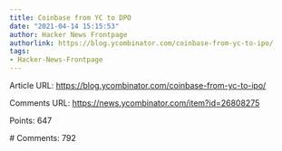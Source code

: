 ```yaml
---
title: Coinbase from YC to DPO
date: "2021-04-14 15:15:53"
author: Hacker News Frontpage
authorlink: https://blog.ycombinator.com/coinbase-from-yc-to-ipo/
tags:
- Hacker-News-Frontpage
---
```


<p>Article URL: <a href="https://blog.ycombinator.com/coinbase-from-yc-to-ipo/">https://blog.ycombinator.com/coinbase-from-yc-to-ipo/</a></p>
<p>Comments URL: <a href="https://news.ycombinator.com/item?id=26808275">https://news.ycombinator.com/item?id=26808275</a></p>
<p>Points: 647</p>
<p># Comments: 792</p>
